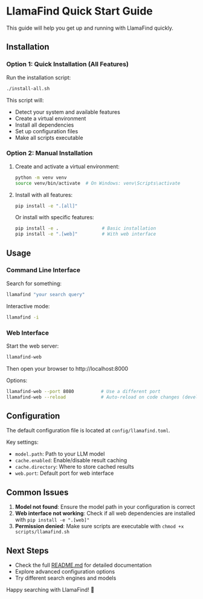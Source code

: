 # LlamaFind Quick Start Guide

This guide will help you get up and running with LlamaFind quickly.

## Installation

### Option 1: Quick Installation (All Features)

Run the installation script:

```bash
./install-all.sh
```

This script will:
- Detect your system and available features
- Create a virtual environment
- Install all dependencies
- Set up configuration files
- Make all scripts executable

### Option 2: Manual Installation

1. Create and activate a virtual environment:
   ```bash
   python -m venv venv
   source venv/bin/activate  # On Windows: venv\Scripts\activate
   ```

2. Install with all features:
   ```bash
   pip install -e ".[all]"
   ```

   Or install with specific features:
   ```bash
   pip install -e .                # Basic installation
   pip install -e ".[web]"         # With web interface
   ```

## Usage

### Command Line Interface

Search for something:
```bash
llamafind "your search query"
```

Interactive mode:
```bash
llamafind -i
```

### Web Interface

Start the web server:
```bash
llamafind-web
```

Then open your browser to http://localhost:8000

Options:
```bash
llamafind-web --port 8080          # Use a different port
llamafind-web --reload             # Auto-reload on code changes (development)
```

## Configuration

The default configuration file is located at `config/llamafind.toml`.

Key settings:
- `model.path`: Path to your LLM model
- `cache.enabled`: Enable/disable result caching
- `cache.directory`: Where to store cached results
- `web.port`: Default port for web interface

## Common Issues

1. **Model not found**: Ensure the model path in your configuration is correct
2. **Web interface not working**: Check if all web dependencies are installed with `pip install -e ".[web]"`
3. **Permission denied**: Make sure scripts are executable with `chmod +x scripts/llamafind.sh`

## Next Steps

- Check the full [README.md](README.md) for detailed documentation
- Explore advanced configuration options
- Try different search engines and models

Happy searching with LlamaFind! 🦙 